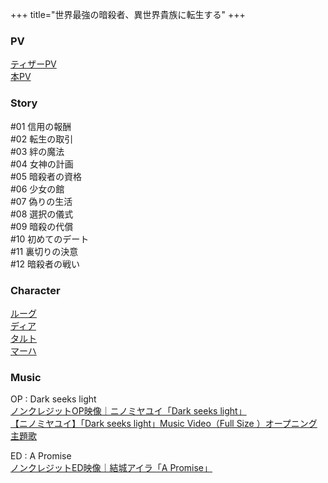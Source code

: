 +++
title="世界最強の暗殺者、異世界貴族に転生する"
+++

### PV
[ティザーPV](https://www.youtube.com/watch?v=4ftVLBguuYc)\
[本PV](https://www.youtube.com/watch?v=kIubDmuH8Sw)


### Story
#01 信用の報酬\
#02 転生の取引\
#03 絆の魔法\
#04 女神の計画\
#05 暗殺者の資格\
#06 少女の館\
#07 偽りの生活\
#08 選択の儀式\
#09 暗殺の代償\
#10 初めてのデート\
#11 裏切りの決意\
#12 暗殺者の戦い

### Character
[ルーグ](https://ansatsu-kizoku.jp/character/lugh/)\
[ディア](https://ansatsu-kizoku.jp/character/dia/)\
[タルト](https://ansatsu-kizoku.jp/character/tarte/)\
[マーハ](https://ansatsu-kizoku.jp/character/maha/)

  
### Music
OP : Dark seeks light\
[ノンクレジットOP映像｜ニノミヤユイ「Dark seeks light」](https://www.youtube.com/watch?v=Qnebg3Ctfzs)\
[【ニノミヤユイ】「Dark seeks light」Music Video（Full Size ）オープニング主題歌](https://youtu.be/CL8ihD3rPC4?si=lbg5gBN7hOBQ5lbe)

ED : A Promise\
[ノンクレジットED映像｜結城アイラ「A Promise」](https://www.youtube.com/watch?v=KCDw-Ljaax0)
